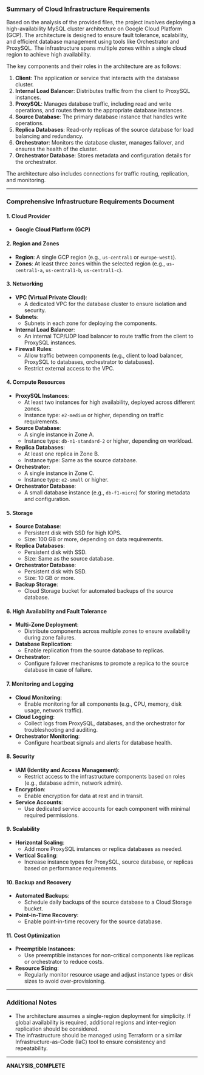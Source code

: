 ### Summary of Cloud Infrastructure Requirements

Based on the analysis of the provided files, the project involves deploying a high-availability MySQL cluster architecture on Google Cloud Platform (GCP). The architecture is designed to ensure fault tolerance, scalability, and efficient database management using tools like Orchestrator and ProxySQL. The infrastructure spans multiple zones within a single cloud region to achieve high availability.

The key components and their roles in the architecture are as follows:

1. **Client**: The application or service that interacts with the database cluster.
2. **Internal Load Balancer**: Distributes traffic from the client to ProxySQL instances.
3. **ProxySQL**: Manages database traffic, including read and write operations, and routes them to the appropriate database instances.
4. **Source Database**: The primary database instance that handles write operations.
5. **Replica Databases**: Read-only replicas of the source database for load balancing and redundancy.
6. **Orchestrator**: Monitors the database cluster, manages failover, and ensures the health of the cluster.
7. **Orchestrator Database**: Stores metadata and configuration details for the orchestrator.

The architecture also includes connections for traffic routing, replication, and monitoring.

---

### Comprehensive Infrastructure Requirements Document

#### 1. **Cloud Provider**
   - **Google Cloud Platform (GCP)**

#### 2. **Region and Zones**
   - **Region**: A single GCP region (e.g., `us-central1` or `europe-west1`).
   - **Zones**: At least three zones within the selected region (e.g., `us-central1-a`, `us-central1-b`, `us-central1-c`).

#### 3. **Networking**
   - **VPC (Virtual Private Cloud)**:
     - A dedicated VPC for the database cluster to ensure isolation and security.
   - **Subnets**:
     - Subnets in each zone for deploying the components.
   - **Internal Load Balancer**:
     - An internal TCP/UDP load balancer to route traffic from the client to ProxySQL instances.
   - **Firewall Rules**:
     - Allow traffic between components (e.g., client to load balancer, ProxySQL to databases, orchestrator to databases).
     - Restrict external access to the VPC.

#### 4. **Compute Resources**
   - **ProxySQL Instances**:
     - At least two instances for high availability, deployed across different zones.
     - Instance type: `e2-medium` or higher, depending on traffic requirements.
   - **Source Database**:
     - A single instance in Zone A.
     - Instance type: `db-n1-standard-2` or higher, depending on workload.
   - **Replica Databases**:
     - At least one replica in Zone B.
     - Instance type: Same as the source database.
   - **Orchestrator**:
     - A single instance in Zone C.
     - Instance type: `e2-small` or higher.
   - **Orchestrator Database**:
     - A small database instance (e.g., `db-f1-micro`) for storing metadata and configuration.

#### 5. **Storage**
   - **Source Database**:
     - Persistent disk with SSD for high IOPS.
     - Size: 100 GB or more, depending on data requirements.
   - **Replica Databases**:
     - Persistent disk with SSD.
     - Size: Same as the source database.
   - **Orchestrator Database**:
     - Persistent disk with SSD.
     - Size: 10 GB or more.
   - **Backup Storage**:
     - Cloud Storage bucket for automated backups of the source database.

#### 6. **High Availability and Fault Tolerance**
   - **Multi-Zone Deployment**:
     - Distribute components across multiple zones to ensure availability during zone failures.
   - **Database Replication**:
     - Enable replication from the source database to replicas.
   - **Orchestrator**:
     - Configure failover mechanisms to promote a replica to the source database in case of failure.

#### 7. **Monitoring and Logging**
   - **Cloud Monitoring**:
     - Enable monitoring for all components (e.g., CPU, memory, disk usage, network traffic).
   - **Cloud Logging**:
     - Collect logs from ProxySQL, databases, and the orchestrator for troubleshooting and auditing.
   - **Orchestrator Monitoring**:
     - Configure heartbeat signals and alerts for database health.

#### 8. **Security**
   - **IAM (Identity and Access Management)**:
     - Restrict access to the infrastructure components based on roles (e.g., database admin, network admin).
   - **Encryption**:
     - Enable encryption for data at rest and in transit.
   - **Service Accounts**:
     - Use dedicated service accounts for each component with minimal required permissions.

#### 9. **Scalability**
   - **Horizontal Scaling**:
     - Add more ProxySQL instances or replica databases as needed.
   - **Vertical Scaling**:
     - Increase instance types for ProxySQL, source database, or replicas based on performance requirements.

#### 10. **Backup and Recovery**
   - **Automated Backups**:
     - Schedule daily backups of the source database to a Cloud Storage bucket.
   - **Point-in-Time Recovery**:
     - Enable point-in-time recovery for the source database.

#### 11. **Cost Optimization**
   - **Preemptible Instances**:
     - Use preemptible instances for non-critical components like replicas or orchestrator to reduce costs.
   - **Resource Sizing**:
     - Regularly monitor resource usage and adjust instance types or disk sizes to avoid over-provisioning.

---

### Additional Notes
- The architecture assumes a single-region deployment for simplicity. If global availability is required, additional regions and inter-region replication should be considered.
- The infrastructure should be managed using Terraform or a similar Infrastructure-as-Code (IaC) tool to ensure consistency and repeatability.

---

**ANALYSIS_COMPLETE**